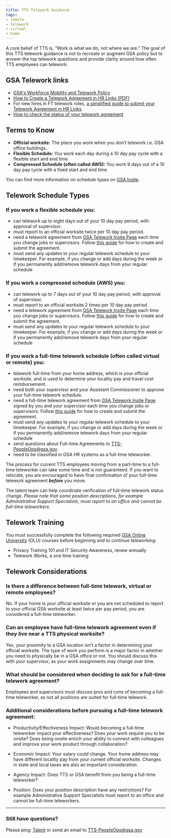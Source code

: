 ```yaml
---
title: TTS Telework Guidance
tags:
- remote
- telework
- virtual
- home
---
```


A core belief of TTS is, “Work is what we do, not where we are.”  The goal of this TTS telework guidance is not to recreate or augment GSA policy but to answer the top telework questions and provide clarity around how often TTS employees can telework.  

## GSA Telework links

* [GSA's Workforce Mobility and Telework Policy](https://www.gsa.gov/directives-library/gsa-workforce-mobility-and-telework-policy-60401a-hrm-0)
* [How to Create a Telework Agreement in HR Links (PDF)](https://corporateapps.gsa.gov/corporateapps/files/Create_Submit_Regular_AgreementEmployees.pdf)
* For new hires in FT telework roles, [a simplified guide to submit your Telework Agreement in HR Links]({{site.baseurl}}/telework-agreement-new-ft/).
* [How to check the status of your telework agreement](https://youtu.be/z3DKp8t4B6w)

## Terms to Know

* **Official worksite:** The place you work when you don’t telework  i.e. GSA office buildings.  
* **Flexible Schedule:** You work each day during a 10 day pay cycle with a flexible start and end time
* **Compressed Schedule (often called AWS):** You work 9 days out of a 10 day pay cycle with a fixed start and end time

You can find more information on schedule types on [GSA Insite](https://insite.gsa.gov/topics/hr-pay-and-leave/worklife-programs/alternative-work-schedules?term=alternatve%20work%20schedule).

## Telework Schedule Types

### If you work a flexible schedule you:
  * can telework up to eight days out of your 10 day pay period, with approval of supervisor.
  * must report to an official worksite twice per 10 day pay period.  
  * need a telework agreement from [GSA Telework Insite Page](https://insite.gsa.gov/portal/category/513630) each time you change jobs or supervisors. Follow [this guide](https://corporateapps.gsa.gov/wordpress/wp-content/uploads/2018/11/Job-Aid_Telework-for-Employees_FINALv2.pdf) for how to create and submit the agreement.
  * must send any updates to your regular telework schedule to your timekeeper.  For example, if you change or add days during the week or if you permanently add/remove telework days from your regular schedule

### If you work a compressed schedule (AWS) you:
  * can telework up to 7 days out of your 10 day pay period, with approval of supervisor.
  * must report to an official worksite 2 times per 10 day pay period.  
  * need a telework agreement from [GSA Telework Insite Page](https://insite.gsa.gov/portal/category/513630) each time you change jobs or supervisors. Follow [this guide](https://corporateapps.gsa.gov/wordpress/wp-content/uploads/2018/11/Job-Aid_Telework-for-Employees_FINALv2.pdf) for how to create and submit the agreement.
  * must send any updates to your regular telework schedule to your timekeeper.  For example, if you change or add days during the week or if you permanently add/remove telework days from your regular schedule

### If you work a full-time telework schedule (often called virtual or remote) you:
  * telework full-time from your home address, which is your official worksite, and is used to determine your locality pay and travel cost reimbursement.
  * need both your supervisor and your Assistant Commissioner to approve your full-time telework schedule.
  * need a full-time telework agreement from [GSA Telework Insite Page](https://insite.gsa.gov/portal/category/513630) signed by you and your supervisor each time you change jobs or supervisors. Follow [this guide](https://corporateapps.gsa.gov/wordpress/wp-content/uploads/2018/11/Job-Aid_Telework-for-Employees_FINALv2.pdf) for how to create and submit the agreement.
  * must send any updates to your regular telework schedule to your timekeeper.  For example, if you change or add days during the week or if you permanently add/remove telework days from your regular schedule
  * send questions about Full-time Agreements to [TTS-PeopleOps@gsa.gov](mailto:TTS-PeopleOps@gsa.gov).
  * need to be classified in GSA HR systems as a full-time teleworker.  

The process for current TTS employees moving from a part-time to a full-time teleworker can take some time and is not guaranteed.  If you want to relocate, you are encouraged to have final confirmation of your full-time telework agreement ***before*** you move.   

The talent team can help coordinate verification of full-time telework status change.   *Please note that some position descriptions, for example Administrative Support Specialists, must report to an office and cannot be full-time teleworkers.*  

## Telework Training

You must successfully complete the following required [GSA Online University](https://gsaolu.gsa.gov/) (OLU) courses before beginning and to continue teleworking:

  * Privacy Training 101 and IT Security Awareness, renew annually  
  * Telework Works, a one time training

## Telework Considerations

### Is there a difference between full-time telework, virtual or remote employees?
No. If your home is your official worksite or you are not scheduled to report to your official GSA worksite at least twice per pay period, you are considered a full-time teleworker.

### Can an employee have full-time telework agreement even if they live near a TTS physical worksite?
Yes, your proximity to a GSA location isn’t a factor in determining your official worksite. The type of work you perform is a major factor in whether you need to physically be in a GSA office or not. You should discuss this with your supervisor, as your work assignments may change over time.   

### What should be considered when deciding to ask for a full-time telework agreement?
Employees and supervisors must discuss pros and cons of becoming a full-time teleworker, as not all positions are suited for full-time telework.  

### Additional considerations before pursuing a full-time telework agreement:   

  * Productivity/Effectiveness Impact:  Would becoming a full-time teleworker impact your effectiveness? Does your work require you to be onsite?  Does being onsite enrich your ability to connect with colleagues and improve your work product through collaboration?

  * Economic Impact:  Your salary could change. Your home address may have different locality pay from your current official worksite. Changes in state and local taxes are also an important consideration.  

  * Agency Impact:   Does TTS or GSA benefit from you being a full-time teleworker?  

  * Position:  Does your position description have any restrictions?  For example Administrative Support Specialists must report to an office and cannot be full-time teleworkers.

--------------------------------------------------------------------------------

### Still have questions?

Please ping: [Talent](https://gsa-tts.slack.com/messages/people-ops) or send an email to [TTS-PeopleOps@gsa.gov](mailto:TTS-PeopleOps@gsa.gov)
